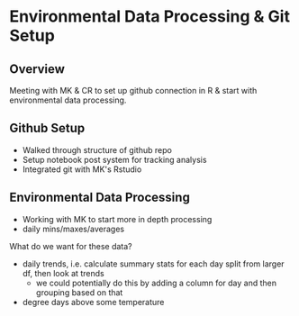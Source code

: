 # Environmental Data Processing & Git Setup

## Overview

Meeting with MK & CR to set up github connection in R & start with environmental data processing.


## Github Setup
* Walked through structure of github repo
* Setup notebook post system for tracking analysis
* Integrated git with MK's Rstudio

## Environmental Data Processing
* Working with MK to start more in depth processing
* daily mins/maxes/averages

What do we want for these data?
* daily trends, i.e. calculate summary stats for each day split from larger df, then look at trends
  * we could potentially do this by adding a column for day and then grouping based on that
* degree days above some temperature
